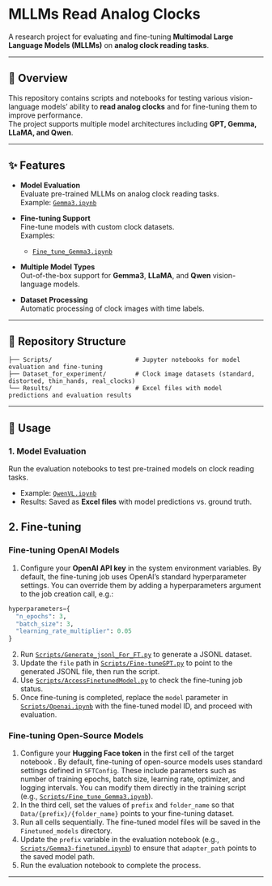 # MLLMs Read Analog Clocks

A research project for evaluating and fine-tuning **Multimodal Large Language Models (MLLMs)** on **analog clock reading tasks**.

---

## 📖 Overview
This repository contains scripts and notebooks for testing various vision-language models’ ability to **read analog clocks** and for fine-tuning them to improve performance.  
The project supports multiple model architectures including **GPT, Gemma, LLaMA, and Qwen**.

---

## ✨ Features
- **Model Evaluation**  
  Evaluate pre-trained MLLMs on analog clock reading tasks.  
  Example: [`Gemma3.ipynb`](Scripts/Gemma3.ipynb)

- **Fine-tuning Support**  
  Fine-tune models with custom clock datasets.  
  Examples:  
  - [`Fine_tune_Gemma3.ipynb`](Scripts/Fine_tune_Gemma3.ipynb)  

- **Multiple Model Types**  
  Out-of-the-box support for **Gemma3**, **LLaMA**, and **Qwen** vision-language models.

- **Dataset Processing**  
  Automatic processing of clock images with time labels.

---

## 📂 Repository Structure
```text
├── Scripts/                       # Jupyter notebooks for model evaluation and fine-tuning  
├── Dataset_for_experiment/        # Clock image datasets (standard, distorted, thin_hands, real_clocks)  
└── Results/                       # Excel files with model predictions and evaluation results  
```

---

## 🚀 Usage

### 1. Model Evaluation
Run the evaluation notebooks to test pre-trained models on clock reading tasks.  
- Example: [`QwenVL.ipynb`](Scripts/QwenVL.ipynb)  
- Results: Saved as **Excel files** with model predictions vs. ground truth.  

## 2. Fine-tuning  

### Fine-tuning OpenAI Models  
1. Configure your **OpenAI API key** in the system environment variables.  By default, the fine-tuning job uses OpenAI’s standard hyperparameter settings.
You can override them by adding a hyperparameters argument to the job creation call, e.g.:

```python
hyperparameters={
  "n_epochs": 3,
  "batch_size": 3,
  "learning_rate_multiplier": 0.05
}
```
2. Run [`Scripts/Generate_jsonl_For_FT.py`](Scripts/Generate_jsonl_For_FT.py) to generate a JSONL dataset.  
3. Update the `file` path in [`Scripts/Fine-tuneGPT.py`](Scripts/Fine-tuneGPT.py) to point to the generated JSONL file, then run the script.  
4. Use [`Scripts/AccessFinetunedModel.py`](Scripts/AccessFinetunedModel.py) to check the fine-tuning job status.  
5. Once fine-tuning is completed, replace the `model` parameter in [`Scripts/Openai.ipynb`](Scripts/Openai.ipynb) with the fine-tuned model ID, and proceed with evaluation.  

### Fine-tuning Open-Source Models  
1. Configure your **Hugging Face token** in the first cell of the target notebook . By default, fine-tuning of open-source models uses standard settings defined in `SFTConfig`. These include parameters such as number of training epochs, batch size, learning rate, optimizer, and logging intervals. You can modify them directly in the training script (e.g., [`Scripts/Fine_tune_Gemma3.ipynb`](Scripts/Fine_tune_Gemma3.ipynb)).  
2. In the third cell, set the values of `prefix` and `folder_name` so that `Data/{prefix}/{folder_name}` points to your fine-tuning dataset.  
3. Run all cells sequentially. The fine-tuned model files will be saved in the `Finetuned_models` directory.  
4. Update the `prefix` variable in the evaluation notebook (e.g., [`Scripts/Gemma3-finetuned.ipynb`](Scripts/Gemma3-finetuned.ipynb)) to ensure that `adapter_path` points to the saved model path.  
5. Run the evaluation notebook to complete the process.  

---
